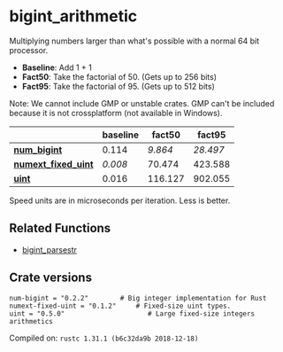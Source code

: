 # bigint_arithmetic
Multiplying numbers larger than what's possible with a normal 64 bit processor.

* **Baseline**: Add 1 + 1
* **Fact50**: Take the factorial of 50. (Gets up to 256 bits)
* **Fact95**: Take the factorial of 95. (Gets up to 512 bits)

Note: We cannot include GMP or unstable crates. GMP can't be included because it is not crossplatform (not available in Windows).

| | baseline | fact50 | fact95 |
| --- | --- | --- | --- |
| **[num_bigint](https://crates.io/crates/num_bigint)** | 0.114 | *9.864* | *28.497* |
| **[numext_fixed_uint](https://crates.io/crates/numext_fixed_uint)** | *0.008* | 70.474 | 423.588 |
| **[uint](https://crates.io/crates/uint)** | 0.016 | 116.127 | 902.055 |

Speed units are in microseconds per iteration. Less is better.

## Related Functions

* [bigint_parsestr](../bigint_parsestr)

## Crate versions

    num-bigint = "0.2.2"        # Big integer implementation for Rust
    numext-fixed-uint = "0.1.2"     # Fixed-size uint types.
    uint = "0.5.0"                     # Large fixed-size integers arithmetics

Compiled on: `rustc 1.31.1 (b6c32da9b 2018-12-18)`